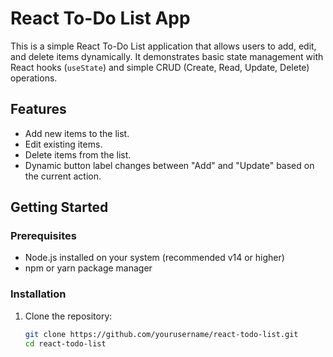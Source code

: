 # React To-Do List App

This is a simple React To-Do List application that allows users to add, edit, and delete items dynamically. It demonstrates basic state management with React hooks (`useState`) and simple CRUD (Create, Read, Update, Delete) operations.

## Features

- Add new items to the list.
- Edit existing items.
- Delete items from the list.
- Dynamic button label changes between "Add" and "Update" based on the current action.

## Getting Started

### Prerequisites

- Node.js installed on your system (recommended v14 or higher)
- npm or yarn package manager

### Installation

1. Clone the repository:

   ```bash
   git clone https://github.com/yourusername/react-todo-list.git
   cd react-todo-list

